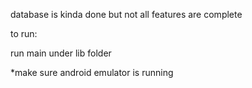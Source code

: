 database is kinda done but not all features are complete


to run:

run main under lib folder

*make sure android emulator is running
